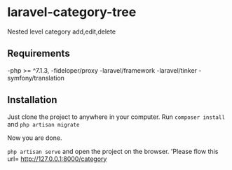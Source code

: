 # laravel-category-tree
Nested level category add,edit,delete

 
## Requirements 

-php >= ^7.1.3,
-fideloper/proxy 
-laravel/framework
-laravel/tinker 
-symfony/translation 

## Installation

Just clone the project to anywhere in your computer. 
Run ` composer install ` <br> 
and ` php artisan migrate `

Now you are done. 
<br>

` php artisan serve ` and open the project on the browser. 
'Please flow this url= http://127.0.0.1:8000/category



